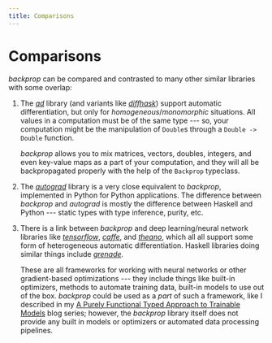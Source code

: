 ```yaml
---
title: Comparisons
---
```


Comparisons
===========

*backprop* can be compared and contrasted to many other similar libraries with
some overlap:

1.  The *[ad][]* library (and variants like *[diffhask][]*) support automatic
    differentiation, but only for *homogeneous*/*monomorphic* situations.  All
    values in a computation must be of the same type --- so, your computation
    might be the manipulation of `Double`s through a `Double -> Double`
    function.

    *backprop* allows you to mix matrices, vectors, doubles, integers, and even
    key-value maps as a part of your computation, and they will all be
    backpropagated properly with the help of the `Backprop` typeclass.

2.  The *[autograd][]* library is a very close equivalent to *backprop*,
    implemented in Python for Python applications.  The difference between
    *backprop* and *autograd* is mostly the difference between Haskell and
    Python --- static types with type inference, purity, etc.

3.  There is a link between *backprop* and deep learning/neural network
    libraries like *[tensorflow][]*, *[caffe][]*, and *[theano][]*, which all
    all support some form of heterogeneous automatic differentiation.  Haskell
    libraries doing similar things include *[grenade][]*.

    These are all frameworks for working with neural networks or other
    gradient-based optimizations --- they include things like built-in
    optimizers, methods to automate training data, built-in models to use out
    of the box.  *backprop* could be used as a *part* of such a framework, like
    I described in my [A Purely Functional Typed Approach to Trainable
    Models][models] blog series; however, the *backprop* library itself does
    not provide any built in models or optimizers or automated data processing
    pipelines.

[ad]: https://hackage.haskell.org/package/ad
[diffhask]: https://hackage.haskell.org/package/diffhask
[autograd]: https://github.com/HIPS/autograd
[tensorflow]: https://www.tensorflow.org/
[caffe]: http://caffe.berkeleyvision.org/
[theano]: http://www.deeplearning.net/software/theano/
[grenade]: http://hackage.haskell.org/package/grenade
[models]: https://blog.jle.im/entry/purely-functional-typed-models-1.html
